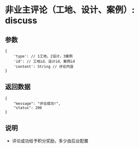 # 非业主评论（工地、设计、案例）: discuss

## 参数

    {
        'type': // 1工地，2设计，3案例
        'id': // 工地id、设计id、案例id
        'content': String // 评论内容
    }

## 返回数据

    {
        "message": "评论成功!",
        "status": 200
    }

## 说明

- 评论成功给予积分奖励，多少由后台配置
